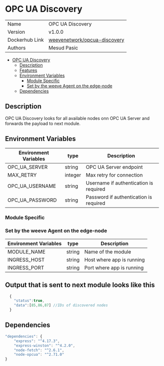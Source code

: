 # OPC UA Discovery

|                |                                                                                       |
| -------------- | ------------------------------------------------------------------------------------- |
| Name           | OPC UA Discovery                                                                      |
| Version        | v1.0.0                                                                                |
| Dockerhub Link | [weevenetwork/opcua-discovery](https://hub.docker.com/r/weevenetwork/opcua-discovery) |
| Authors        | Mesud Pasic                                                                           |

- [OPC UA Discovery](#OPCUADiscovery)
  - [Description](#description)
  - [Features](#features)
  - [Environment Variables](#environment-variables)
    - [Module Specific](#module-specific)
    - [Set by the weeve Agent on the edge-node](#set-by-the-weeve-agent-on-the-edge-node)
  - [Dependencies](#dependencies)

## Description

OPC UA Discovery looks for all available nodes onn OPC UA Server and forwards the payload to next module.

## Environment Variables

| Environment Variables | type    | Description                            |
| --------------------- | ------- | -------------------------------------- |
| OPC_UA_SERVER         | string  | OPC UA Server endpoint                 |
| MAX_RETRY             | integer | Max retry for connection               |
| OPC_UA_USERNAME       | string  | Username if authentication is required |
| OPC_UA_PASSWORD       | string  | Password if authentication is required |

### Module Specific

### Set by the weeve Agent on the edge-node

| Environment Variables | type   | Description               |
| --------------------- | ------ | ------------------------- |
| MODULE_NAME           | string | Name of the module        |
| INGRESS_HOST          | string | Host where app is running |
| INGRESS_PORT          | string | Port where app is running |

## Output that is sent to next module looks like this

```js
  {
    "status":true,
    "data":[85,86,87] //IDs of discovered nodes
  }
```

## Dependencies

```js
"dependencies": {
    "express": "^4.17.3",
    "express-winston": "^4.2.0",
    "node-fetch": "^2.6.1",
    "node-opcua": "^2.71.0"
}
```
